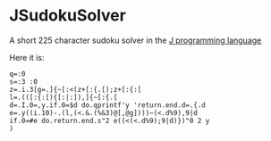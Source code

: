 # JSudokuSolver
A short 225 character sudoku solver in the [J programming language](https://en.wikipedia.org/wiki/J_(programming_language))

Here it is:
```
q=:0
s=:3 :0
z=.i.3[g=.]{~[:<(z+[:{.[);z+[:{:[
l=.(([:{:[){[:|:]),]{~[:{.[
d=.I.0=,y.if.0=$d do.qprintf'y 'return.end.d=.{.d
e=.y((i.10)-.(l,(<.&.(%&3)@[,@g])))~(<.d%9),9|d
if.0=#e do.return.end.s"2 e((<(<.d%9);9|d)})"0 2 y
)
```
